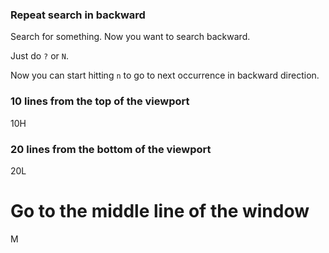 ### Repeat search in backward

Search for something. Now you want to search backward.

Just do `?` or `N`.

Now you can start hitting `n` to go to next occurrence in backward direction.


### 10 lines from the top of the viewport
10H

### 20 lines from the bottom of the viewport
20L

# Go to the **middle** line of the window
M
